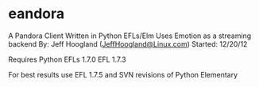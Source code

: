 eandora
=======

A Pandora Client Written in Python EFLs/Elm
Uses Emotion as a streaming backend
By: Jeff Hoogland (JeffHoogland@Linux.com)
Started: 12/20/12

Requires Python EFLs 1.7.0
EFL 1.7.3

For best results use EFL 1.7.5 and SVN revisions of Python Elementary
